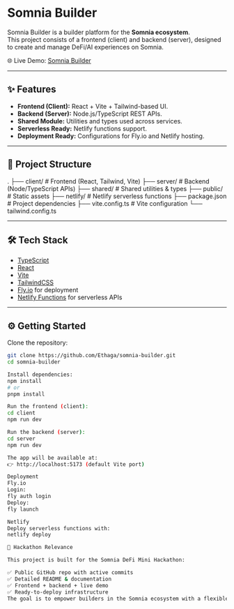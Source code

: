 # Somnia Builder

Somnia Builder is a builder platform for the **Somnia ecosystem**.  
This project consists of a frontend (client) and backend (server), designed to create and manage DeFi/AI experiences on Somnia.

🌐 Live Demo: [Somnia Builder](https://54639645d495484ab72aa3f38894896d-a627e54754754a27ba13f0e45.fly.dev)

---

## ✨ Features
- **Frontend (Client):** React + Vite + Tailwind-based UI.
- **Backend (Server):** Node.js/TypeScript REST APIs.
- **Shared Module:** Utilities and types used across services.
- **Serverless Ready:** Netlify functions support.
- **Deployment Ready:** Configurations for Fly.io and Netlify hosting.

---

## 📂 Project Structure
.
├── client/ # Frontend (React, Tailwind, Vite)
├── server/ # Backend (Node/TypeScript APIs)
├── shared/ # Shared utilities & types
├── public/ # Static assets
├── netlify/ # Netlify serverless functions
├── package.json # Project dependencies
├── vite.config.ts # Vite configuration
└── tailwind.config.ts



---

## 🛠️ Tech Stack
- [TypeScript](https://www.typescriptlang.org/)
- [React](https://react.dev/)
- [Vite](https://vitejs.dev/)
- [TailwindCSS](https://tailwindcss.com/)
- [Fly.io](https://fly.io/) for deployment
- [Netlify Functions](https://docs.netlify.com/functions/overview/) for serverless APIs

---

## ⚙️ Getting Started

Clone the repository:
```bash
git clone https://github.com/Ethaga/somnia-builder.git
cd somnia-builder

Install dependencies:
npm install
# or
pnpm install

Run the frontend (client):
cd client
npm run dev

Run the backend (server):
cd server
npm run dev

The app will be available at:
👉 http://localhost:5173 (default Vite port)

Deployment
Fly.io
Login:
fly auth login
Deploy:
fly launch

Netlify
Deploy serverless functions with:
netlify deploy

🎯 Hackathon Relevance

This project is built for the Somnia DeFi Mini Hackathon:

✅ Public GitHub repo with active commits
✅ Detailed README & documentation
✅ Frontend + backend + live demo
✅ Ready-to-deploy infrastructure
The goal is to empower builders in the Somnia ecosystem with a flexible, DeFi-ready builder platform.






